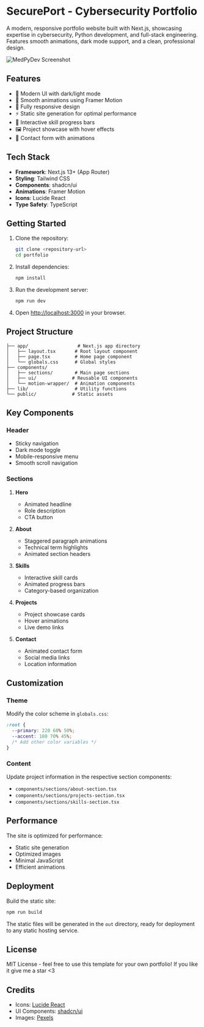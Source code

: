 # SecurePort - Cybersecurity Portfolio

A modern, responsive portfolio website built with Next.js, showcasing expertise in cybersecurity, Python development, and full-stack engineering. Features smooth animations, dark mode support, and a clean, professional design.

![MedPyDev Screenshot](https://i.imgur.com/TPyV4Lw.png)

## Features

- 🎨 Modern UI with dark/light mode
- 🚀 Smooth animations using Framer Motion
- 📱 Fully responsive design
- ⚡ Static site generation for optimal performance
- 🎯 Interactive skill progress bars
- 🖼️ Project showcase with hover effects
- 📝 Contact form with animations

## Tech Stack

- **Framework**: Next.js 13+ (App Router)
- **Styling**: Tailwind CSS
- **Components**: shadcn/ui
- **Animations**: Framer Motion
- **Icons**: Lucide React
- **Type Safety**: TypeScript

## Getting Started

1. Clone the repository:
   ```bash
   git clone <repository-url>
   cd portfolio
   ```

2. Install dependencies:
   ```bash
   npm install
   ```

3. Run the development server:
   ```bash
   npm run dev
   ```

4. Open [http://localhost:3000](http://localhost:3000) in your browser.

## Project Structure

```
├── app/                  # Next.js app directory
│   ├── layout.tsx       # Root layout component
│   ├── page.tsx         # Home page component
│   └── globals.css      # Global styles
├── components/          
│   ├── sections/        # Main page sections
│   ├── ui/             # Reusable UI components
│   └── motion-wrapper/  # Animation components
├── lib/                 # Utility functions
└── public/             # Static assets
```

## Key Components

### Header
- Sticky navigation
- Dark mode toggle
- Mobile-responsive menu
- Smooth scroll navigation

### Sections
1. **Hero**
   - Animated headline
   - Role description
   - CTA button

2. **About**
   - Staggered paragraph animations
   - Technical term highlights
   - Animated section headers

3. **Skills**
   - Interactive skill cards
   - Animated progress bars
   - Category-based organization

4. **Projects**
   - Project showcase cards
   - Hover animations
   - Live demo links

5. **Contact**
   - Animated contact form
   - Social media links
   - Location information

## Customization

### Theme
Modify the color scheme in `globals.css`:
```css
:root {
  --primary: 220 60% 50%;
  --accent: 180 70% 45%;
  /* Add other color variables */
}
```

### Content
Update project information in the respective section components:
- `components/sections/about-section.tsx`
- `components/sections/projects-section.tsx`
- `components/sections/skills-section.tsx`

## Performance

The site is optimized for performance:
- Static site generation
- Optimized images
- Minimal JavaScript
- Efficient animations

## Deployment

Build the static site:
```bash
npm run build
```

The static files will be generated in the `out` directory, ready for deployment to any static hosting service.

## License

MIT License - feel free to use this template for your own portfolio!
If you like it give me a star <3

## Credits

- Icons: [Lucide React](https://lucide.dev)
- UI Components: [shadcn/ui](https://ui.shadcn.com)
- Images: [Pexels](https://www.pexels.com)